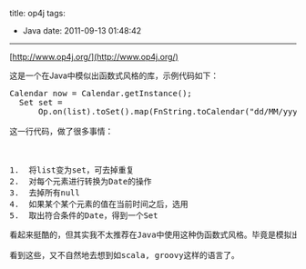 title: op4j
tags:
  - Java
date: 2011-09-13 01:48:42
---

[http://www.op4j.org/](http://www.op4j.org/)
<p>这是一个在Java中模似出函数式风格的库，示例代码如下：

<pre class="csharpcode">Calendar now = Calendar.getInstance();
  Set<Calendar> set = 
      Op.on(list).toSet().map(FnString.toCalendar(<span class="str">"dd/MM/yyyy"</span>)).removeAllNullOrTrue(FnCalendar.after(now)).get();```

这一行代码，做了很多事情：

<span id="more-99"></span>

1.  将list变为set，可去掉重复
2.  对每个元素进行转换为Date的操作
3.  去掉所有null
4.  如果某个某个元素的值在当前时间之后，选用
5.  取出符合条件的Date，得到一个Set
<p>看起来挺酷的，但其实我不太推荐在Java中使用这种伪函数式风格。毕竟是模拟出来的，用起来总觉得手脚僵硬。有时候一些很自然的需求，却无法用这种方式实现，比如：取成一个Person列表中每个人的名字，组成一个新list，不知道怎么用这个实现。

看到这些，又不自然地去想到如scala, groovy这样的语言了。
